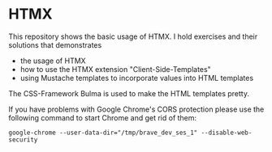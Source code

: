 # HTMX

This repository shows the basic usage of HTMX. I hold exercises and their solutions that demonstrates

- the usage of HTMX
- how to use the HTMX extension "Client-Side-Templates"
- using Mustache templates to incorporate values into HTML templates

The CSS-Framework Bulma is used to make the HTML templates pretty.

If you have problems with Google Chrome's CORS protection please use the following command to start Chrome and get rid of them:

```
google-chrome --user-data-dir="/tmp/brave_dev_ses_1" --disable-web-security
```